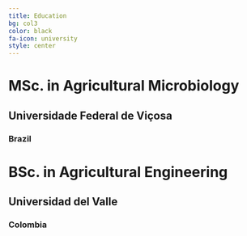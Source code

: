```yaml
---
title: Education
bg: col3
color: black
fa-icon: university
style: center
---
```


# MSc. in Agricultural Microbiology

## Universidade Federal de Viçosa

### Brazil



# BSc. in Agricultural Engineering

## Universidad del Valle

### Colombia

